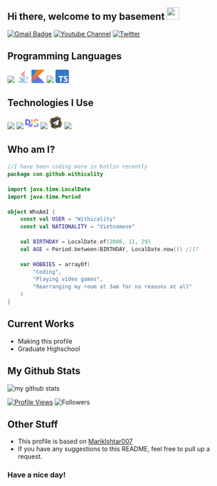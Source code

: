  <h2>Hi there, welcome to my basement <img src="https://media.giphy.com/media/hvRJCLFzcasrR4ia7z/giphy.gif" width="28px" height="28px"></h2> 

[![Gmail Badge](https://img.shields.io/badge/-itswithermc@gmail.com-c14438?style=flat-square&logo=Gmail&logoColor=white&link=mailto:itswithermc@gmail.com)](mailto:itswithermc@gmail.com)
[![Youtube Channel](https://img.shields.io/youtube/channel/subscribers/UClgNpRIJN2xnMO7d4usz2YA?label=Youtube&logo=Youtube&logoColor=red&style=flat-square)](https://www.youtube.com/Withicality)
[![Twitter](https://img.shields.io/twitter/follow/withicality?label=Twitter&logo=Twitter&style=flat-square)](https://www.twitter.com/Withicality)


## Programming Languages
<img src = './images/cpp.svg' width='30'/> <img src = './images/java.svg' width='30'/> <img src = './images/kt.svg' width='30'/> <img src = './images/js.svg' width='30'/> <img src = './images/ts.svg' width='30'/>

 ## Technologies I Use
<img src = './images/git.svg' width='30'/> <img src = './images/nodejs.svg' width='30'/> <img src = './images/djs.svg' width='30'> <img src = './images/spigot.png' width='30'/> <img src = './images/paper.svg' width='30'> <img src = './images/fabric.png' width='30'>

 ## Who am I?
```kt
//I have been coding more in Kotlin recently
package con.github.withicality

import java.time.LocalDate
import java.time.Period

object WhoAmI {
    const val USER = "Withicality"
    const val NATIONALITY = "Vietnamese"

    val BIRTHDAY = LocalDate.of(2006, 11, 29)
    val AGE = Period.between(BIRTHDAY, LocalDate.now()) //17

    var HOBBIES = arrayOf(
        "Coding",
        "Playing video games",
        "Rearranging my room at 3am for no reasons at all"
    )
}
```
 
## Current Works
 * Making this profile
 * Graduate Highschool

## My Github Stats
![my github stats](https://github-readme-stats.vercel.app/api?username=Withicality&show_icons=true&hide=[%22issues%22]&theme=dracula)

[![Profile Views](https://komarev.com/ghpvc/?username=withicality&style=flat-square)](https://www.github.com/Withicality)
![Followers](https://img.shields.io/github/followers/withicality?logo=github&style=flat-square)

## Other Stuff
  - This profile is based on [MarikIshtar007](https://github.com/MarikIshtar007/MarikIshtar007/)
  - If you have any suggestions to this README, feel free to pull up a request.

### Have a nice day!
